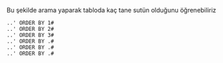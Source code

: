 Bu şekilde arama yaparak tabloda kaç tane sutün olduğunu öğrenebiliriz
```
..' ORDER BY 1#
..' ORDER BY 2#
..' ORDER BY 3#
..' ORDER BY .#
..' ORDER BY .#
..' ORDER BY .#
```
